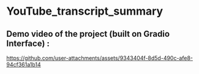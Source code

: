 # YouTube_transcript_summary
## Demo video of the project (built on Gradio Interface) :

 






https://github.com/user-attachments/assets/9343404f-8d5d-490c-afe8-94cf361a1b14

